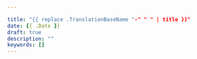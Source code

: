 ```yaml
---

title: "{{ replace .TranslationBaseName "-" " " | title }}"
date: {{ .Date }}
draft: true
description: ""
keywords: []
---
```


